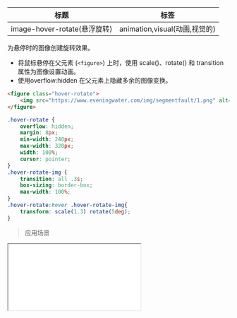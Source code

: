 | 标题                             | 标签           |
| -------------------------------- | -------------- |
| image-hover-rotate(悬浮旋转) | animation,visual(动画,视觉的) |

为悬停时的图像创建旋转效果。

* 将鼠标悬停在父元素 (`<figure>`) 上时，使用 scale()、rotate() 和 transition 属性为图像设置动画。
* 使用overflow:hidden 在父元素上隐藏多余的图像变换。

```html
<figure class="hover-rotate">
    <img src="https://www.eveningwater.com/img/segmentfault/1.png" alt="图片加载中" class="hover-rotate-img">
</figure>
```

```css
.hover-rotate {
    overflow: hidden;
    margin: 8px;
    min-width: 240px;
    max-width: 320px;
    width: 100%;
    cursor: pointer;
}
.hover-rotate-img {
    transition: all .3s;
    box-sizing: border-box;
    max-width: 100%;
}
.hover-rotate:hover .hover-rotate-img{
    transform: scale(1.3) rotate(5deg);
}
```

> 应用场景

<iframe src="codes/css/html/image-hover-rotate.html"></iframe>




